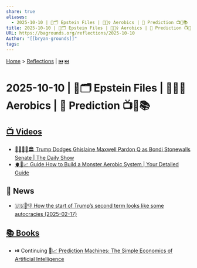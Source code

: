 ```yaml
---
share: true
aliases:
  - 2025-10-10 | 👹🗂️ Epstein Files | 🏃🏼‍♀️ Aerobics | 🔮 Prediction 📺📰📚
title: 2025-10-10 | 👹🗂️ Epstein Files | 🏃🏼‍♀️ Aerobics | 🔮 Prediction 📺📰📚
URL: https://bagrounds.org/reflections/2025-10-10
Author: "[[bryan-grounds]]"
tags:
---
```

[Home](../index.md) > [Reflections](./index.md) | [⏮️](./2025-10-09.md) [⏭️](./2025-10-11.md)  
# 2025-10-10 | 👹🗂️ Epstein Files | 🏃🏼‍♀️ Aerobics | 🔮 Prediction 📺📰📚  
## [📺 Videos](../videos/index.md)  
- [🍊🚫👯‍♀️🏛️ Trump Dodges Ghislaine Maxwell Pardon Q as Bondi Stonewalls Senate | The Daily Show](../videos/trump-dodges-ghislaine-maxwell-pardon-q-as-bondi-stonewalls-senate-the-daily-show.md)  
- [🫀💪📈 Guide How to Build a Monster Aerobic System | Your Detailed Guide](../videos/how-to-build-a-monster-aerobic-system-your-detailed-guide.md)  
  
## 📰 News  
- [🇺🇸👑👎 How the start of Trump’s second term looks like some autocracies (2025-02-17)](../videos/how-the-start-of-trumps-second-term-looks-like-some-autocracies.md)  
  
## [📚 Books](../books/index.md)  
- ⏯️ Continuing [🤖📈 Prediction Machines: The Simple Economics of Artificial Intelligence](../books/prediction-machines-the-simple-economics-of-artificial-intelligence.md)